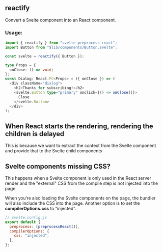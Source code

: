 ## reactify

Convert a Svelte component into an React component.

### Usage:

```ts
import { reactify } from "svelte-preprocess-react";
import Button from "$lib/components/Button.svelte";

const svelte = reactify({ Button });

type Props = {
  onClose: () => void;
};
const Dialog: React.FC<Props> = ({ onClose }) => (
  <div className="dialog">
    <h2>Thanks for subscribing!</h2>
    <svelte.Button type="primary" onclick={() => onClose()}>
      Close
    </svelte.Button>
  </div>
);
```

## When React starts the rendering, rendering the children is delayed

This is because we want to extract the context from the Svelte component and provide that to the Svelte child components

## Svelte components missing CSS?

This happens when a Svelte component is only used in the React server render and the "external" CSS from the compile step is not injected into the page.

When you're also loading the Svelte components on the page, the bundler will also include the CSS into the page.
Another option is to set the **compilerOptions.css** to "injected".

```js
// svelte.config.js
export default {
  preprocess: [preprocessReact()],
  compilerOptions: {
    css: "injected",
  },
};
```
